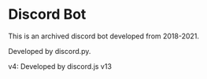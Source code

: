 # Discord Bot 

This is an archived discord bot developed from 2018-2021.

Developed by discord.py. 

v4: Developed by discord.js v13
